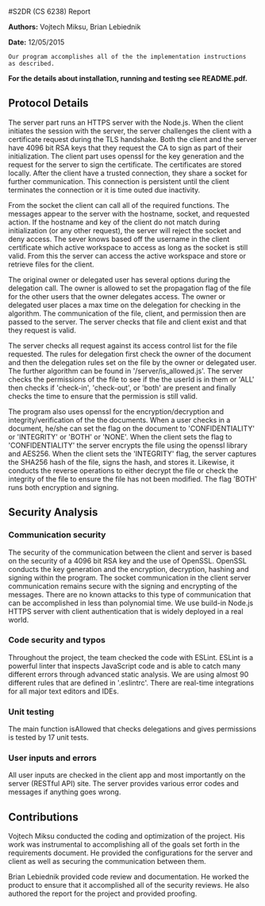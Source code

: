 #S2DR (CS 6238) Report

**Authors:** Vojtech Miksu, Brian Lebiednik

**Date:** 12/05/2015

```
Our program accomplishes all of the the implementation instructions
as described.
```

**For the details about installation, running and testing see README.pdf.**

## Protocol Details
The server part runs an HTTPS server with the Node.js. When the client initiates the session with the server, the server challenges the client with a certificate request during the TLS handshake. Both the client and the server have 4096 bit RSA keys that they request the CA to sign as part of their initialization. The client part uses openssl for the key generation and the request for the server to sign the certificate. The certificates are stored locally. After the client have a trusted connection, they share a socket for further communication. This connection is persistent until the client terminates the connection or it is time outed due inactivity.

From the socket the client can call all of the required functions. The messages appear to the server with the hostname, socket, and requested action. If the hostname and key of the client do not match during initialization (or any other request), the server will reject the socket and deny access. The sever knows based off the username in the client certificate which active workspace to access as long as the socket is still valid. From this the server can access the active workspace and store or retrieve files for the client.

The original owner or delegated user has several options during the delegation call. The owner is allowed to set the propagation flag of the file for the other users that the owner delegates access. The owner or delegated user places a max time on the delegation for checking in the algorithm. The communication of the file, client, and permission then are passed to the server. The server checks that file and client exist and that they request is valid.

The server checks all request against its access control list for the file requested. The rules for delegation first check the owner of the document and then the delegation rules set on the file by the owner or delegated user. The further algorithm can be found in '/server/is_allowed.js'. The server checks the permissions of the file to see if the the userId is in them or 'ALL' then checks if 'check-in', 'check-out', or 'both' are present and finally checks the time to ensure that the permission is still valid.

The program also uses openssl for the encryption/decryption and integrity/verification of the the documents. When a user checks in a document, he/she can set the flag on the document to 'CONFIDENTIALITY' or 'INTEGRITY' or 'BOTH' or 'NONE'. When the client sets the flag to 'CONFIDENTIALITY' the server encrypts the file using the openssl library and AES256. When the client sets the 'INTEGRITY' flag, the server captures the SHA256 hash of the file, signs the hash, and stores it. Likewise, it conducts the reverse operations to either decrypt the file or check the integrity of the file to ensure the file has not been modified. The flag 'BOTH' runs both encryption and signing.


## Security Analysis

### Communication security
The security of the communication between the client and server is based on the security of a 4096 bit RSA key and the use of OpenSSL. OpenSSL conducts the key generation and the encryption, decryption, hashing and signing within the program. The socket communication in the client server communication remains secure with the signing and encrypting of the messages. There are no known attacks to this type of communication that can be accomplished in less than polynomial time. We use build-in Node.js HTTPS server with client authentication that is widely deployed in a real world.

### Code security and typos
Throughout the project, the team checked the code with ESLint. ESLint is a powerful linter that inspects JavaScript code and is able to catch many different errors through advanced static analysis. We are using almost 90 different rules that are defined in '.eslintrc'. There are real-time integrations for all major text editors and IDEs.

### Unit testing
The main function isAllowed that checks delegations and gives permissions is tested by 17 unit tests.

### User inputs and errors
All user inputs are checked in the client app and most importantly on the server (RESTful API) site. The server provides various error codes and messages if anything goes wrong.

## Contributions
Vojtech Miksu conducted the coding and optimization of the project. His work was instrumental to accomplishing all of the goals set forth in the requirements document. He provided the configurations for the server and client as well as securing the communication between them.

Brian Lebiednik provided code review and documentation. He worked the product to ensure that it accomplished all of the security reviews. He also authored the report for the project and provided proofing.
